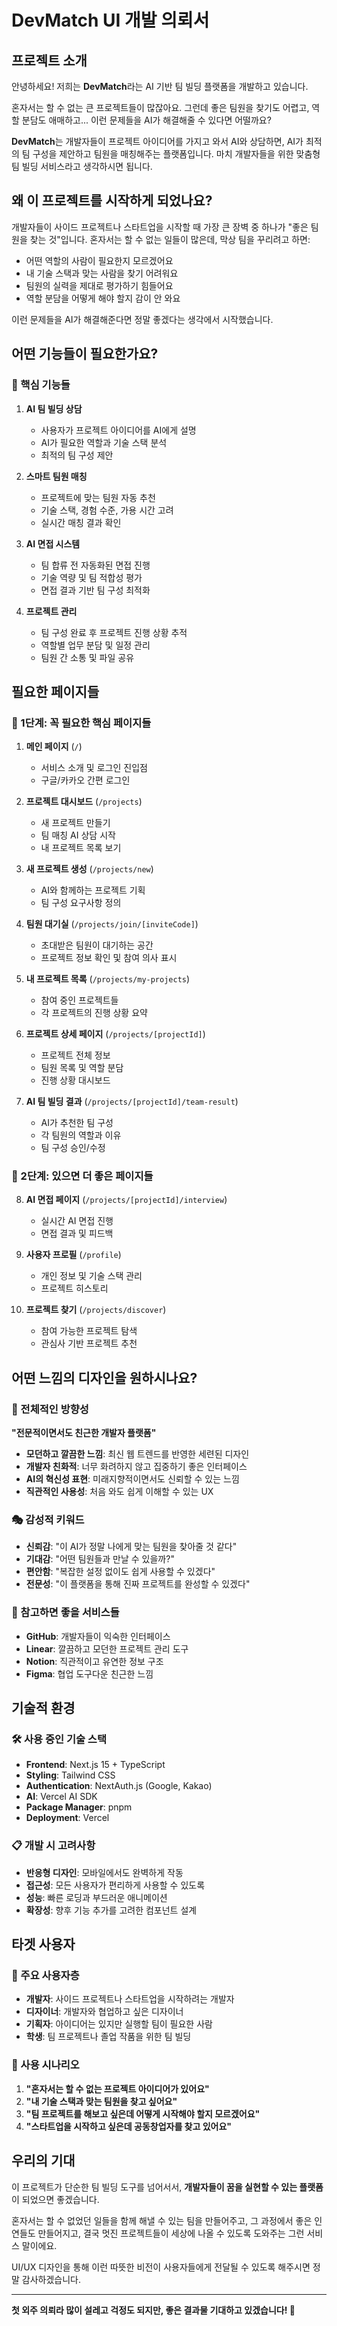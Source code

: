 # DevMatch UI 개발 의뢰서

## 프로젝트 소개

안녕하세요! 저희는 **DevMatch**라는 AI 기반 팀 빌딩 플랫폼을 개발하고 있습니다. 

혼자서는 할 수 없는 큰 프로젝트들이 많잖아요. 그런데 좋은 팀원을 찾기도 어렵고, 역할 분담도 애매하고... 이런 문제들을 AI가 해결해줄 수 있다면 어떨까요?

**DevMatch**는 개발자들이 프로젝트 아이디어를 가지고 와서 AI와 상담하면, AI가 최적의 팀 구성을 제안하고 팀원을 매칭해주는 플랫폼입니다. 마치 개발자들을 위한 맞춤형 팀 빌딩 서비스라고 생각하시면 됩니다.

## 왜 이 프로젝트를 시작하게 되었나요?

개발자들이 사이드 프로젝트나 스타트업을 시작할 때 가장 큰 장벽 중 하나가 "좋은 팀원을 찾는 것"입니다. 혼자서는 할 수 없는 일들이 많은데, 막상 팀을 꾸리려고 하면:

- 어떤 역할의 사람이 필요한지 모르겠어요
- 내 기술 스택과 맞는 사람을 찾기 어려워요  
- 팀원의 실력을 제대로 평가하기 힘들어요
- 역할 분담을 어떻게 해야 할지 감이 안 와요

이런 문제들을 AI가 해결해준다면 정말 좋겠다는 생각에서 시작했습니다.

## 어떤 기능들이 필요한가요?

### 🚀 핵심 기능들

1. **AI 팀 빌딩 상담**
   - 사용자가 프로젝트 아이디어를 AI에게 설명
   - AI가 필요한 역할과 기술 스택 분석
   - 최적의 팀 구성 제안

2. **스마트 팀원 매칭**
   - 프로젝트에 맞는 팀원 자동 추천
   - 기술 스택, 경험 수준, 가용 시간 고려
   - 실시간 매칭 결과 확인

3. **AI 면접 시스템**
   - 팀 합류 전 자동화된 면접 진행
   - 기술 역량 및 팀 적합성 평가
   - 면접 결과 기반 팀 구성 최적화

4. **프로젝트 관리**
   - 팀 구성 완료 후 프로젝트 진행 상황 추적
   - 역할별 업무 분담 및 일정 관리
   - 팀원 간 소통 및 파일 공유

## 필요한 페이지들

### 🎯 1단계: 꼭 필요한 핵심 페이지들

1. **메인 페이지** (`/`)
   - 서비스 소개 및 로그인 진입점
   - 구글/카카오 간편 로그인

2. **프로젝트 대시보드** (`/projects`)
   - 새 프로젝트 만들기
   - 팀 매칭 AI 상담 시작
   - 내 프로젝트 목록 보기

3. **새 프로젝트 생성** (`/projects/new`)
   - AI와 함께하는 프로젝트 기획
   - 팀 구성 요구사항 정의

4. **팀원 대기실** (`/projects/join/[inviteCode]`)
   - 초대받은 팀원이 대기하는 공간
   - 프로젝트 정보 확인 및 참여 의사 표시

5. **내 프로젝트 목록** (`/projects/my-projects`)
   - 참여 중인 프로젝트들
   - 각 프로젝트의 진행 상황 요약

6. **프로젝트 상세 페이지** (`/projects/[projectId]`)
   - 프로젝트 전체 정보
   - 팀원 목록 및 역할 분담
   - 진행 상황 대시보드

7. **AI 팀 빌딩 결과** (`/projects/[projectId]/team-result`)
   - AI가 추천한 팀 구성
   - 각 팀원의 역할과 이유
   - 팀 구성 승인/수정

### 🎯 2단계: 있으면 더 좋은 페이지들

8. **AI 면접 페이지** (`/projects/[projectId]/interview`)
   - 실시간 AI 면접 진행
   - 면접 결과 및 피드백

9. **사용자 프로필** (`/profile`)
   - 개인 정보 및 기술 스택 관리
   - 프로젝트 히스토리

10. **프로젝트 찾기** (`/projects/discover`)
    - 참여 가능한 프로젝트 탐색
    - 관심사 기반 프로젝트 추천

## 어떤 느낌의 디자인을 원하시나요?

### 🎨 전체적인 방향성

**"전문적이면서도 친근한 개발자 플랫폼"**

- **모던하고 깔끔한 느낌**: 최신 웹 트렌드를 반영한 세련된 디자인
- **개발자 친화적**: 너무 화려하지 않고 집중하기 좋은 인터페이스
- **AI의 혁신성 표현**: 미래지향적이면서도 신뢰할 수 있는 느낌
- **직관적인 사용성**: 처음 와도 쉽게 이해할 수 있는 UX

### 🎭 감성적 키워드

- **신뢰감**: "이 AI가 정말 나에게 맞는 팀원을 찾아줄 것 같다"
- **기대감**: "어떤 팀원들과 만날 수 있을까?"
- **편안함**: "복잡한 설정 없이도 쉽게 사용할 수 있겠다"
- **전문성**: "이 플랫폼을 통해 진짜 프로젝트를 완성할 수 있겠다"

### 🎯 참고하면 좋을 서비스들

- **GitHub**: 개발자들이 익숙한 인터페이스
- **Linear**: 깔끔하고 모던한 프로젝트 관리 도구
- **Notion**: 직관적이고 유연한 정보 구조
- **Figma**: 협업 도구다운 친근한 느낌

## 기술적 환경

### 🛠️ 사용 중인 기술 스택

- **Frontend**: Next.js 15 + TypeScript
- **Styling**: Tailwind CSS
- **Authentication**: NextAuth.js (Google, Kakao)
- **AI**: Vercel AI SDK
- **Package Manager**: pnpm
- **Deployment**: Vercel

### 📋 개발 시 고려사항

- **반응형 디자인**: 모바일에서도 완벽하게 작동
- **접근성**: 모든 사용자가 편리하게 사용할 수 있도록
- **성능**: 빠른 로딩과 부드러운 애니메이션
- **확장성**: 향후 기능 추가를 고려한 컴포넌트 설계

## 타겟 사용자

### 👥 주요 사용자층

- **개발자**: 사이드 프로젝트나 스타트업을 시작하려는 개발자
- **디자이너**: 개발자와 협업하고 싶은 디자이너
- **기획자**: 아이디어는 있지만 실행할 팀이 필요한 사람
- **학생**: 팀 프로젝트나 졸업 작품을 위한 팀 빌딩

### 🎯 사용 시나리오

1. **"혼자서는 할 수 없는 프로젝트 아이디어가 있어요"**
2. **"내 기술 스택과 맞는 팀원을 찾고 싶어요"**
3. **"팀 프로젝트를 해보고 싶은데 어떻게 시작해야 할지 모르겠어요"**
4. **"스타트업을 시작하고 싶은데 공동창업자를 찾고 있어요"**

## 우리의 기대

이 프로젝트가 단순한 팀 빌딩 도구를 넘어서서, **개발자들이 꿈을 실현할 수 있는 플랫폼**이 되었으면 좋겠습니다. 

혼자서는 할 수 없었던 일들을 함께 해낼 수 있는 팀을 만들어주고, 그 과정에서 좋은 인연들도 만들어지고, 결국 멋진 프로젝트들이 세상에 나올 수 있도록 도와주는 그런 서비스 말이에요.

UI/UX 디자인을 통해 이런 따뜻한 비전이 사용자들에게 전달될 수 있도록 해주시면 정말 감사하겠습니다.

---

**첫 외주 의뢰라 많이 설레고 걱정도 되지만, 좋은 결과물 기대하고 있겠습니다! 🚀**